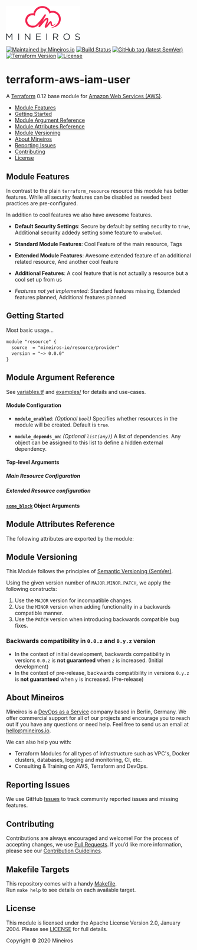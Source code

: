 <img src="https://raw.githubusercontent.com/mineiros-io/brand/master/mineiros-vertial-logo-smaller-font.svg" width="200"/>

[![Maintained by Mineiros.io](https://img.shields.io/badge/maintained%20by-mineiros.io-f32752.svg)](https://mineiros.io/?ref=terraform-aws-iam-user)
[![Build Status](https://mineiros.semaphoreci.com/badges/terraform-aws-iam-user/branches/master.svg?style=shields)](https://mineiros.semaphoreci.com/projects/terraform-aws-iam-user)
[![GitHub tag (latest SemVer)](https://img.shields.io/github/v/tag/mineiros-io/terraform-aws-iam-user.svg?label=latest&sort=semver)](https://github.com/mineiros-io/terraform-aws-iam-user/releases)
[![Terraform Version](https://img.shields.io/badge/terraform-~%3E%200.12.20-brightgreen.svg)](https://github.com/hashicorp/terraform/releases)
[![License](https://img.shields.io/badge/License-Apache%202.0-brightgreen.svg)](https://opensource.org/licenses/Apache-2.0)

# terraform-aws-iam-user
A [Terraform](https://www.terraform.io) 0.12 base module for
[Amazon Web Services (AWS)](https://aws.amazon.com/).

- [Module Features](#module-features)
- [Getting Started](#getting-started)
- [Module Argument Reference](#module-argument-reference)
- [Module Attributes Reference](#module-attributes-reference)
- [Module Versioning](#module-versioning)
- [About Mineiros](#about-mineiros)
- [Reporting Issues](#reporting-issues)
- [Contributing](#contributing)
- [License](#license)

## Module Features
In contrast to the plain `terraform_resource` resource this module has better features.
While all security features can be disabled as needed best practices
are pre-configured.

In addition to cool features we also have awesome features.

- **Default Security Settings**:
  Secure by default by setting security to `true`,
  Additional security addedy setting some feature to `enabeled`.

- **Standard Module Features**:
  Cool Feature of the main resource,
  Tags

- **Extended Module Features**:
  Awesome extended feature of an additional related resource,
  And another cool feature

- **Additional Features**:
  A cool feature that is not actually a resource but a cool set up from us

- *Features not yet implemented*:
  Standard features missing,
  Extended features planned,
  Additional features planned

## Getting Started
Most basic usage...

```hcl
module "resource" {
  source  = "mineiros-io/resource/provider"
  version = "~> 0.0.0"
}
```

## Module Argument Reference
See
[variables.tf](https://github.com/mineiros-io/terraform-aws-iam-user/blob/master/variables.tf)
and
[examples/](https://github.com/mineiros-io/terraform-aws-iam-user/blob/master/examples)
for details and use-cases.

#### Module Configuration
- **`module_enabled`**: *(Optional `bool`)*
Specifies whether resources in the module will be created.
Default is `true`.

- **`module_depends_on`**: *(Optional `list(any)`)*
A list of dependencies. Any object can be assigned to this list to define a hidden
external dependency.

#### Top-level Arguments

##### Main Resource Configuration

##### Extended Resource configuration

#### [`some_block`](#main-resource-configuration) Object Arguments

## Module Attributes Reference
The following attributes are exported by the module:


## Module Versioning
This Module follows the principles of [Semantic Versioning (SemVer)](https://semver.org/).

Using the given version number of `MAJOR.MINOR.PATCH`, we apply the following constructs:
1) Use the `MAJOR` version for incompatible changes.
2) Use the `MINOR` version when adding functionality in a backwards compatible manner.
3) Use the `PATCH` version when introducing backwards compatible bug fixes.

### Backwards compatibility in `0.0.z` and `0.y.z` version
- In the context of initial development, backwards compatibility in versions `0.0.z` is **not guaranteed** when `z` is
  increased. (Initial development)
- In the context of pre-release, backwards compatibility in versions `0.y.z` is **not guaranteed** when `y` is
increased. (Pre-release)

## About Mineiros
Mineiros is a [DevOps as a Service](https://mineiros.io/) company based in Berlin, Germany. We offer commercial support
for all of our projects and encourage you to reach out if you have any questions or need help.
Feel free to send us an email at [hello@mineiros.io](mailto:hello@mineiros.io).

We can also help you with:
- Terraform Modules for all types of infrastructure such as VPC's, Docker clusters,
databases, logging and monitoring, CI, etc.
- Consulting & Training on AWS, Terraform and DevOps.

## Reporting Issues
We use GitHub [Issues](https://github.com/mineiros-io/terraform-aws-iam-user/issues)
to track community reported issues and missing features.

## Contributing
Contributions are always encouraged and welcome! For the process of accepting changes, we use
[Pull Requests](https://github.com/mineiros-io/terraform-aws-iam-user/pulls). If you’d like more information, please
see our [Contribution Guidelines](https://github.com/mineiros-io/terraform-aws-iam-user/blob/master/CONTRIBUTING.md).

## Makefile Targets
This repository comes with a handy
[Makefile](https://github.com/mineiros-io/terraform-aws-iam-user/blob/master/Makefile).  
Run `make help` to see details on each available target.

## License
This module is licensed under the Apache License Version 2.0, January 2004.
Please see [LICENSE](https://github.com/mineiros-io/terraform-aws-iam-user/blob/master/LICENSE) for full details.

Copyright &copy; 2020 Mineiros
